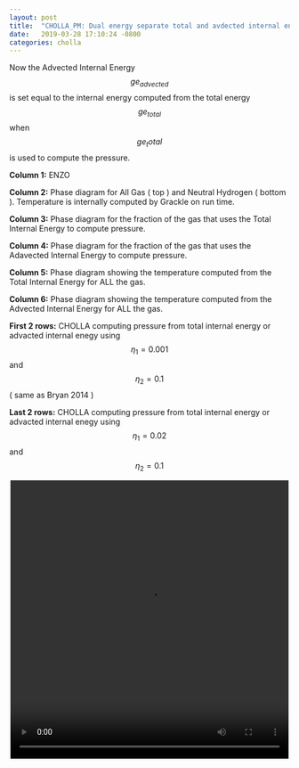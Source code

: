 ```yaml
---
layout: post
title:  "CHOLLA_PM: Dual energy separate total and avdected internal energy updated"
date:   2019-03-28 17:10:24 -0800
categories: cholla
---
```


Now the Advected Internal Energy $$ge_{advected}$$ is set equal to the internal energy computed from the total energy $$ge_{total}$$ when $${ge_total}$$ is used to compute the pressure. 

**Column 1:**  ENZO

**Column 2:**  Phase diagram for All Gas ( top ) and Neutral Hydrogen ( bottom ). Temperature is internally computed by Grackle on run time.

**Column 3:**  Phase diagram for the fraction of the gas that uses the Total Internal Energy to compute pressure.

**Column 4:**  Phase diagram for the fraction of the gas that uses the Adavected Internal Energy to compute pressure.


**Column 5:**  Phase diagram showing the temperature computed from the Total Internal Energy for ALL the gas.

**Column 6:**  Phase diagram showing the temperature computed from the Advected Internal Energy for ALL the gas.

**First 2 rows:** CHOLLA computing pressure from total internal energy or advacted internal enegy using $$\eta_1=0.001 $$ and $$\eta_2 =0.1$$ ( same as Bryan 2014 )

**Last 2 rows:** CHOLLA computing pressure from total internal energy or advacted internal enegy using $$\eta_1=0.02 $$ and $$\eta_2 =0.1$$ 

<div style="text-align: center">
<video src="{{ site.url }}assets/videos/phase_diagram_separateDE_new.mp4" width="500" height="500" controls preload> </video>
</div>


